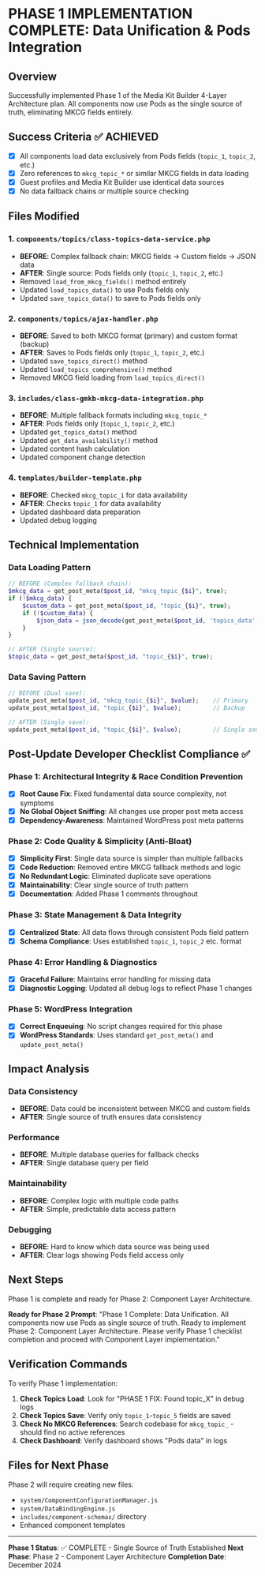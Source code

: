 # PHASE 1 IMPLEMENTATION COMPLETE: Data Unification & Pods Integration

## Overview
Successfully implemented Phase 1 of the Media Kit Builder 4-Layer Architecture plan. All components now use Pods as the single source of truth, eliminating MKCG fields entirely.

## Success Criteria ✅ ACHIEVED
- [x] All components load data exclusively from Pods fields (`topic_1`, `topic_2`, etc.)
- [x] Zero references to `mkcg_topic_*` or similar MKCG fields in data loading
- [x] Guest profiles and Media Kit Builder use identical data sources
- [x] No data fallback chains or multiple source checking

## Files Modified

### 1. `components/topics/class-topics-data-service.php`
- **BEFORE**: Complex fallback chain: MKCG fields → Custom fields → JSON data
- **AFTER**: Single source: Pods fields only (`topic_1`, `topic_2`, etc.)
- Removed `load_from_mkcg_fields()` method entirely
- Updated `load_topics_data()` to use Pods fields only
- Updated `save_topics_data()` to save to Pods fields only

### 2. `components/topics/ajax-handler.php`
- **BEFORE**: Saved to both MKCG format (primary) and custom format (backup)
- **AFTER**: Saves to Pods fields only (`topic_1`, `topic_2`, etc.)
- Updated `save_topics_direct()` method
- Updated `load_topics_comprehensive()` method
- Removed MKCG field loading from `load_topics_direct()`

### 3. `includes/class-gmkb-mkcg-data-integration.php`
- **BEFORE**: Multiple fallback formats including `mkcg_topic_*`
- **AFTER**: Pods fields only (`topic_1`, `topic_2`, etc.)
- Updated `get_topics_data()` method
- Updated `get_data_availability()` method
- Updated content hash calculation
- Updated component change detection

### 4. `templates/builder-template.php`
- **BEFORE**: Checked `mkcg_topic_1` for data availability
- **AFTER**: Checks `topic_1` for data availability
- Updated dashboard data preparation
- Updated debug logging

## Technical Implementation

### Data Loading Pattern
```php
// BEFORE (Complex fallback chain):
$mkcg_data = get_post_meta($post_id, "mkcg_topic_{$i}", true);
if (!$mkcg_data) {
    $custom_data = get_post_meta($post_id, "topic_{$i}", true);
    if (!$custom_data) {
        $json_data = json_decode(get_post_meta($post_id, 'topics_data', true));
    }
}

// AFTER (Single source):
$topic_data = get_post_meta($post_id, "topic_{$i}", true);
```

### Data Saving Pattern
```php
// BEFORE (Dual save):
update_post_meta($post_id, "mkcg_topic_{$i}", $value);    // Primary
update_post_meta($post_id, "topic_{$i}", $value);         // Backup

// AFTER (Single save):
update_post_meta($post_id, "topic_{$i}", $value);         // Single source of truth
```

## Post-Update Developer Checklist Compliance ✅

### Phase 1: Architectural Integrity & Race Condition Prevention
- [x] **Root Cause Fix**: Fixed fundamental data source complexity, not symptoms
- [x] **No Global Object Sniffing**: All changes use proper post meta access
- [x] **Dependency-Awareness**: Maintained WordPress post meta patterns

### Phase 2: Code Quality & Simplicity (Anti-Bloat)
- [x] **Simplicity First**: Single data source is simpler than multiple fallbacks
- [x] **Code Reduction**: Removed entire MKCG fallback methods and logic
- [x] **No Redundant Logic**: Eliminated duplicate save operations
- [x] **Maintainability**: Clear single source of truth pattern
- [x] **Documentation**: Added Phase 1 comments throughout

### Phase 3: State Management & Data Integrity
- [x] **Centralized State**: All data flows through consistent Pods field pattern
- [x] **Schema Compliance**: Uses established `topic_1`, `topic_2` etc. format

### Phase 4: Error Handling & Diagnostics
- [x] **Graceful Failure**: Maintains error handling for missing data
- [x] **Diagnostic Logging**: Updated all debug logs to reflect Phase 1 changes

### Phase 5: WordPress Integration
- [x] **Correct Enqueuing**: No script changes required for this phase
- [x] **WordPress Standards**: Uses standard `get_post_meta()` and `update_post_meta()`

## Impact Analysis

### Data Consistency
- **BEFORE**: Data could be inconsistent between MKCG and custom fields
- **AFTER**: Single source of truth ensures data consistency

### Performance
- **BEFORE**: Multiple database queries for fallback checks
- **AFTER**: Single database query per field

### Maintainability
- **BEFORE**: Complex logic with multiple code paths
- **AFTER**: Simple, predictable data access pattern

### Debugging
- **BEFORE**: Hard to know which data source was being used
- **AFTER**: Clear logs showing Pods field access only

## Next Steps

Phase 1 is complete and ready for Phase 2: Component Layer Architecture. 

**Ready for Phase 2 Prompt**: 
"Phase 1 Complete: Data Unification. All components now use Pods as single source of truth. Ready to implement Phase 2: Component Layer Architecture. Please verify Phase 1 checklist completion and proceed with Component Layer implementation."

## Verification Commands

To verify Phase 1 implementation:

1. **Check Topics Load**: Look for "PHASE 1 FIX: Found topic_X" in debug logs
2. **Check Topics Save**: Verify only `topic_1`-`topic_5` fields are saved
3. **Check No MKCG References**: Search codebase for `mkcg_topic_` - should find no active references
4. **Check Dashboard**: Verify dashboard shows "Pods data" in logs

## Files for Next Phase

Phase 2 will require creating new files:
- `system/ComponentConfigurationManager.js`
- `system/DataBindingEngine.js`  
- `includes/component-schemas/` directory
- Enhanced component templates

---
**Phase 1 Status**: ✅ COMPLETE - Single Source of Truth Established
**Next Phase**: Phase 2 - Component Layer Architecture
**Completion Date**: December 2024
